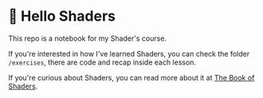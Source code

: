 # 👋 Hello Shaders

This repo is a notebook for my Shader's course. 

If you're interested in how I've learned Shaders, you can check the folder `/exercises`, there are code and recap inside each lesson.

If you're curious about Shaders, you can read more about it at [The Book of Shaders](https://thebookofshaders.com/).
